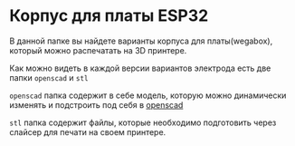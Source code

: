 # Корпус для платы ESP32

В данной папке вы найдете варианты корпуса для платы(wegabox), который можно распечатать на 3D принтере.

Как можно видеть в каждой версии вариантов электрода есть две папки `openscad` и `stl`

`openscad` папка содержит в себе модель, которую можно динамически изменять и подстроить под себя в [openscad](https://openscad.org/downloads.html)

`stl` папка содержит файлы, которые необходимо подготовить через слайсер для печати на своем принтере.